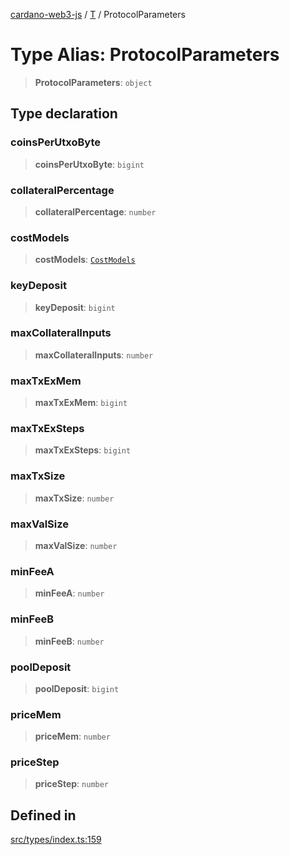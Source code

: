 [cardano-web3-js](../../../index.md) / [T](../index.md) / ProtocolParameters

# Type Alias: ProtocolParameters

> **ProtocolParameters**: `object`

## Type declaration

### coinsPerUtxoByte

> **coinsPerUtxoByte**: `bigint`

### collateralPercentage

> **collateralPercentage**: `number`

### costModels

> **costModels**: [`CostModels`](CostModels.md)

### keyDeposit

> **keyDeposit**: `bigint`

### maxCollateralInputs

> **maxCollateralInputs**: `number`

### maxTxExMem

> **maxTxExMem**: `bigint`

### maxTxExSteps

> **maxTxExSteps**: `bigint`

### maxTxSize

> **maxTxSize**: `number`

### maxValSize

> **maxValSize**: `number`

### minFeeA

> **minFeeA**: `number`

### minFeeB

> **minFeeB**: `number`

### poolDeposit

> **poolDeposit**: `bigint`

### priceMem

> **priceMem**: `number`

### priceStep

> **priceStep**: `number`

## Defined in

[src/types/index.ts:159](https://github.com/xray-network/cardano-web3-js/blob/c2cd49478a527b9b57b4028f4ad7add1c4bff5b8/src/types/index.ts#L159)
